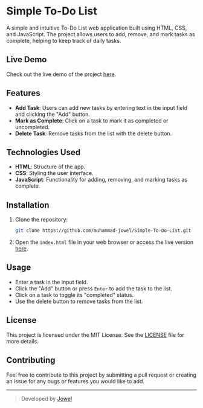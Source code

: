 # Simple To-Do List

A simple and intuitive To-Do List web application built using HTML, CSS, and JavaScript. The project allows users to add, remove, and mark tasks as complete, helping to keep track of daily tasks.

## Live Demo

Check out the live demo of the project [here](https://muhammad-jowel.github.io/Simple-To-Do-List/).

## Features

- **Add Task**: Users can add new tasks by entering text in the input field and clicking the "Add" button.
- **Mark as Complete**: Click on a task to mark it as completed or uncompleted.
- **Delete Task**: Remove tasks from the list with the delete button.

## Technologies Used

- **HTML**: Structure of the app.
- **CSS**: Styling the user interface.
- **JavaScript**: Functionality for adding, removing, and marking tasks as complete.

## Installation

1. Clone the repository:
   ```bash
   git clone https://github.com/muhammad-jowel/Simple-To-Do-List.git
   ```
2. Open the `index.html` file in your web browser or access the live version [here](https://muhammad-jowel.github.io/Simple-To-Do-List/).

## Usage

- Enter a task in the input field.
- Click the "Add" button or press `Enter` to add the task to the list.
- Click on a task to toggle its "completed" status.
- Use the delete button to remove tasks from the list.


## License

This project is licensed under the MIT License. See the [LICENSE](./LICENSE) file for more details.

## Contributing

Feel free to contribute to this project by submitting a pull request or creating an issue for any bugs or features you would like to add.

---

> Developed by [Jowel](https://github.com/muhammad-jowel)

